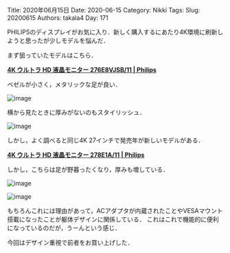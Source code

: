 ﻿Title: 2020年06月15日
Date: 2020-06-15
Category: Nikki
Tags: 
Slug: 20200615
Authors: takala4
Day: 171



PHILIPSのディスプレイがお気に入り．新しく購入するにあたり4K環境に刷新しようと思ったが少しモデルを悩んだ．


まず狙っていたモデルはこちら．


**[4K ウルトラ HD 液晶モニター 276E8VJSB/11 | Philips](https://www.philips.co.jp/c-p/276E8VJSB_11/4k-ultra-hd-lcd-monitor)**

ベゼルが小さく，メタリックな足が良い．

![image](https://images.philips.com/is/image/PhilipsConsumer/276E8VJSB_11-RTP-global-001?$jpglarge$&wid=840&hei=720)

横から見たときに厚みがないのもスタイリッシュ．

![image](https://images.philips.com/is/image/PhilipsConsumer/276E8VJSB_11-APP-global-001?$jpglarge$&wid=840&hei=720)



しかし，よく調べると同じ4K 27インチで発売年が新しいモデルがある．

**[4K ウルトラ HD 液晶モニター 278E1A/11 | Philips](https://www.philips.co.jp/c-p/278E1A_11/4k-ultra-hd-lcd-monitor/overview)**


しかし，こちらは足が野暮ったくなり，厚みも増している．

![image](https://images.philips.com/is/image/PhilipsConsumer/278E1A_11-IMS-ja_JP?wid=840&hei=720&$jpglarge$)

![image](https://images.philips.com/is/image/PhilipsConsumer/278E1A_11-A2P-global-001?$jpglarge$&wid=840&hei=720)



もちろんこれには理由があって，ACアダプタが内蔵されたことやVESAマウント搭載になったことが躯体デザインに関係している．
これはこれで機能的に便利になっているのだが，うーんという感じ．



今回はデザイン重視で前者をお買い上げした．